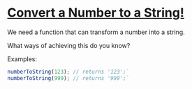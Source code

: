 # [Convert a Number to a String!](https://www.codewars.com/kata/5265326f5fda8eb1160004c8)

We need a function that can transform a number into a string.

What ways of achieving this do you know?

Examples:

```js
numberToString(123); // returns '123';`
numberToString(999); // returns '999';`
```
